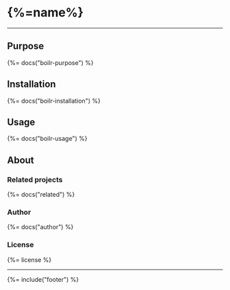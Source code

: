 # {%=name%}

---

## Purpose
{%= docs("boilr-purpose") %}

## Installation
{%= docs("boilr-installation") %}

## Usage
{%= docs("boilr-usage") %}

## About

### Related projects
{%= docs("related") %}

### Author
{%= docs("author") %}

### License
{%= license %}

***

{%= include("footer") %}